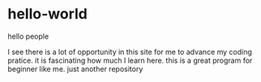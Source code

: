 # hello-world
hello people 

I see there is a lot of opportunity in this site for me to advance my coding pratice. it is fascinating how much I learn here.
this is a great program for beginner like me.
just another repository
